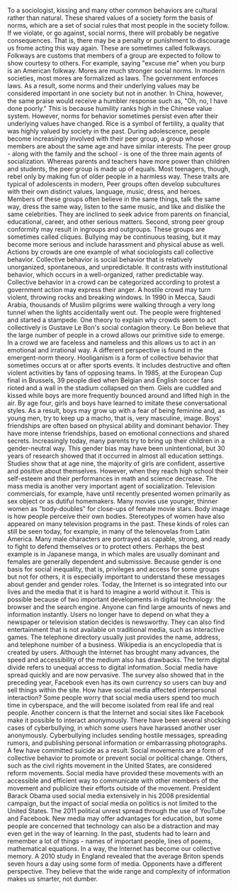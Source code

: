 To a sociologist, kissing and many other common behaviors are cultural rather than natural.
These shared values of a society form the basis of norms, which are a set of social rules that most people in the society follow.
If we violate, or go against, social norms, there will probably be negative consequences.
That is, there may be a penalty or punishment to discourage us frome acting this way again.
These are sometimes called folkways.
Folkways are customs that members of a group are expected to follow to show courtesy to others.
For example, saying "excuse me" when you burp is an American folkway.
Mores are much stronger social norms.
In modern societies, most mores are formalized as laws.
The government enforces laws.
As a result, some norms and their underlying values may be considered important in one society but not in another.
In China, however, the same praise would receive a humbler response such as, "Oh, no, I have done poorly."
This is because humility ranks high in the Chinese value system.
However, norms for behavior sometimes persist even after their underlying values have changed.
Rice is a symbol of fertility, a quality that was highly valued by society in the past.
During adolescence, people become increasingly involved with their peer group, a group whose members are about the same age and have similar interests.
The peer group - along with the family and the school - is one of the three main agents of socialization.
Whereas parents and teachers have more power than children and students, the peer group is made up of equals.
Most teenagers, though, rebel only by making fun of older people in a harmless way.
These traits are typical of adolescents in modern,
Peer groups often develop subcultures with their own distinct values, language, music, dress, and heroes.
Members of these groups often believe in the same things, talk the same way, dress the same way, listen to the same music, and like and dislike the same celebrities.
They are inclined to seek advice from parents on financial, educational, career, and other serious matters.
Second, strong peer group conformity may result in ingroups and outgroups.
These groups are sometimes called cliques.
Bullying may be continuous teasing, but it may become more serious and include harassment and physical abuse as well.
Actions by crowds are one example of what sociologists call collective behavior.
Collective behavior is social behavior that is relatively unorganized, spontaneous, and unpredictable.
It contrasts with institutional behavior, which occurs in a well-organized, rather predictable way.
Collective behavior in a crowd can be categorized according to protest a government action may express their anger.
A hostile crowd may turn violent, throwing rocks and breaking windows.
In 1990 in Mecca, Saudi Arabia, thousands of Muslim pilgrims were walking through a very long tunnel when the lights accidentally went out.
The people were frightened and started a stampede.
One theory to explain why crowds seem to act collectively is Gustave Le Bon's social contagion theory.
Le Bon believe that the large number of people in a crowd allows our primitive side to emerge.
In a crowd we are faceless and nameless and this allows us to act in an emotional and irrational way.
A different perspective is found in the emergent-norm theory.
Hooliganism is a form of collective behavior that sometimes occurs at or after sports events.
It includes destructive and often violent activities by fans of opposing teams.
In 1985, at the European Cup final in Brussels, 39 people died when Belgian and English soccer fans rioted and a wall in the stadium collapsed on them.
Giels are cuddled and kissed while boys are more frequently bounced around and lifted high in the air.
By age four, girls and boys have learned to imitate these conversational styles.
As a result, boys may grow up with a fear of being feminine and, as young men, try to keep up a macho, that is, very masculine, image.
Boys' friendships are often based on physical ability and dominant behavior.
They have more intense friendships, based on emotional connections and shared secrets.
Increasingly today, many parents try to bring up their children in a gender-neutral way.
This gender bias may have been unintentional, but 30 years of research showed that it occurred in almost all education settings.
Studies show that at age nine, the majority of girls are confident, assertive and positive about themselves.
However, when they reach high school their self-esteem and their performances in math and science decrease.
The mass media is another very important agent of socialization.
Television commercials, for example, have until recently presented women primarily as sex object or as dutiful homemakers.
Many movies use younger, thinner women as "body-doubles" for close-ups of female movie stars.
Body image is how people perceive their own bodies.
Stereotypes of women have also appeared on many television programs in the past.
These kinds of roles can still be seen today, for example, in many of the telenovelas from Latin America.
Many male characters are portrayed as capable, strong, and ready to fight to defend themselves or to protect others.
Perhaps the best example is in Japanese manga, in which males are usually dominant and females are generally dependent and submissive.
Because gender is one basis for social inequality, that is, privileges and access for some groups but not for others, it is especially important to understand these messages about gender and gender roles.
Today, the Internet is so integrated into our lives and the media that it is hard to imagine a world without it.
This is possible because of two important developments in digital technology: the browser and the search engine.
Anyone can find large amounts of news and information instantly.
Users no longer have to depend on what they a newspaper or television station decides is newsworthy.
They can also find entertainment that is not available on traditional media, such as interactive games.
The telephone directory usually just provides the name, address, and telephone number of a business.
Wikipedia is an encyclopedia that is created by users.
Although the Internet has brought many advances, the speed and accessibility of the medium also has drawbacks.
The term digital divide refers to unequal access to digital information.
Social media have spread quickly and are now pervasive.
The survey also showed that in the preceding year,
Facebook even has its own currency so users can buy and sell things within the site.
How have social media affected interpersonal interaction?
Some people worry that social media users spend too much time in cyberspace, and the will become isolated from real life and real people.
Another concern is that the Internet and social sites like Facebook make it possible to interact anonymously.
There have been several shocking cases of cyberbullying, in which some users have harassed another user anonymously.
Cyberbullying includes sending hostile messages, spreading rumors, and publishing personal information or embarrassing photographs.
A few have committed suicide as a result.
Social movements are a form of collective behavior to promote or prevent social or political change.
Others, such as the civil rights movement in the United States, are considered reform movements.
Social media have provided these movements with an accessible and efficient way to communicate with other members of the movement and publicize their efforts outside of the movement.
President Barack Obama used social media extensively in his 2008 presidential campaign, but the impact of social media on politics is not limited to the United States.
The 2011 political unrest spread through the use of YouTube and Facebook.
New media may offer advantages for education, but some people are concerned that technology can also be a distraction and may even get in the way of learning.
In the past, students had to learn and remember a lot of things - names of important people, lines of poems, mathematical equations.
In a way, the Internet has become our collective memory.
A 2010 study in England revealed that the average Briton spends seven hours a day using some form of media.
Opponents have a different perspective.
They believe that the wide range and complexity of information makes us smarter, not dumber.
